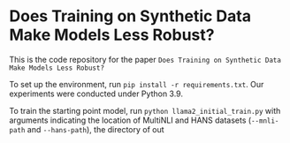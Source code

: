 # Does Training on Synthetic Data Make Models Less Robust?

This is the code repository for the paper `Does Training on Synthetic Data Make Models Less Robust?`

To set up the environment, run `pip install -r requirements.txt`. Our experiments were conducted under Python 3.9.

To train the starting point model, run `python llama2_initial_train.py` with arguments indicating the location of MultiNLI and HANS datasets (`--mnli-path` and `--hans-path`), the directory of out 
